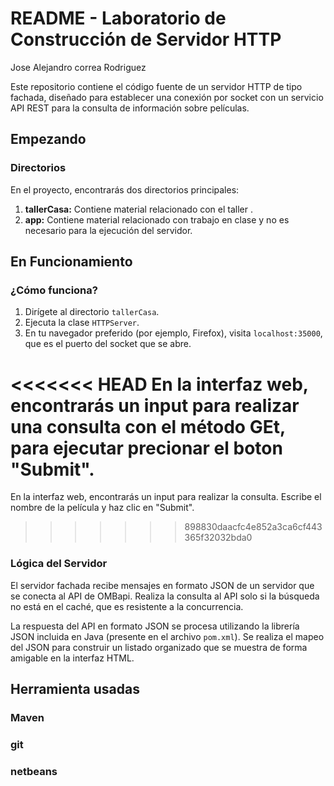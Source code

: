 # README - Laboratorio de Construcción de Servidor HTTP
Jose Alejandro correa Rodriguez



Este repositorio contiene el código fuente de un servidor HTTP de tipo fachada, diseñado para establecer una conexión por socket con un servicio API REST para la consulta de información sobre películas.

## Empezando

### Directorios

En el proyecto, encontrarás dos directorios principales:

1. **tallerCasa:** Contiene material relacionado con el taller .
2. **app:** Contiene material relacionado con trabajo en clase y no es necesario para la ejecución del servidor.


## En Funcionamiento

### ¿Cómo funciona?

1. Dirígete al directorio `tallerCasa`.
2. Ejecuta la clase `HTTPServer`.
3. En tu navegador preferido (por ejemplo, Firefox), visita `localhost:35000`, que es el puerto del socket que se abre.

<<<<<<< HEAD
En la interfaz web, encontrarás un input para realizar  una consulta  con el método GEt, para ejecutar precionar el boton  "Submit".
=======
En la interfaz web, encontrarás un input para realizar la consulta. Escribe el nombre de la película y haz clic en "Submit".
>>>>>>> 898830daacfc4e852a3ca6cf443365f32032bda0

### Lógica del Servidor

El servidor fachada recibe mensajes en formato JSON de un servidor que se conecta al API de OMBapi. Realiza la consulta al API solo si la búsqueda no está en el caché, que es resistente a la concurrencia.

La respuesta del API en formato JSON se procesa utilizando la librería JSON incluida en Java (presente en el archivo `pom.xml`). Se realiza el mapeo del JSON para construir un listado organizado que se muestra de forma amigable en la interfaz HTML.

## Herramienta usadas

### Maven
### git
### netbeans
